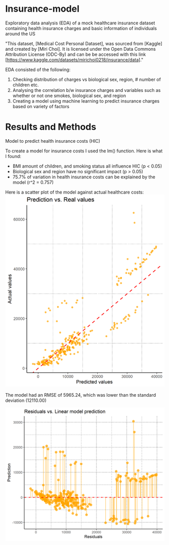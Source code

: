 # Insurance-model
Exploratory data analysis (EDA) of a mock healthcare insurance dataset containing health insurance charges and basic information of individuals around the US 

"This dataset, [Medical Cost Personal Dataset], was sourced from [Kaggle] and created by [Miri Choi]. It is licensed under the Open Data Commons Attribution License (ODC-By) and can be be accessed with this link [https://www.kaggle.com/datasets/mirichoi0218/insurance/data]." 

EDA consisted of the following: 
1. Checking distribution of charges vs biological sex, region, # number of children etc.
2. Analysing the correlation b/w insurance charges and variables such as whether or not one smokes, biological sex, and region
3. Creating a model using machine learning to predict insurance charges based on variety of factors

# Results and Methods 

Model to predict health insurance costs (HIC) 

To create a model for insurance costs I used the lm() function. Here is what I found:
- BMI amount of children, and smoking status all influence HIC (p < 0.05)
- Biological sex and region have no significant impact (p > 0.05) 
- 75.7% of variation in health insurance costs can be explained by the model (r^2 = 0.757) 

Here is a scatter plot of the model against actual healthcare costs: 
![Alt Text](Model.png)


The model had an RMSE of 5965.24, which was lower than the standard deviation (12110.00)

![Alt Text](Residuals.png)




